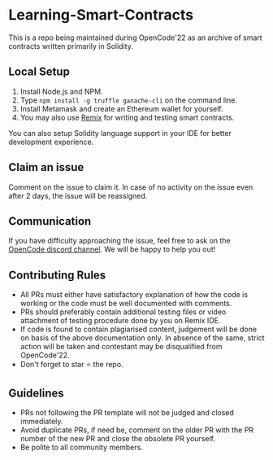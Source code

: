 # Learning-Smart-Contracts

This is a repo being maintained during OpenCode'22 as an archive of smart contracts written primarily in Solidity. 

## Local Setup

1. Install Node.js and NPM.
2. Type `npm install -g truffle ganache-cli` on the command line.
3. Install Metamask and create an Ethereum wallet for yourself. 
4. You may also use [Remix](https://remix.ethereum.org/) for writing and testing smart contracts. 

You can also setup Solidity language support in your IDE for better development experience. 

## Claim an issue

Comment on the issue to claim it. In case of no activity on the issue even after 2 days, the issue will be reassigned. 

## Communication 

If you have difficulty approaching the issue, feel free to ask on the [OpenCode discord channel](https://discord.gg/fEnwZDQK). We will be happy to help you out!

## Contributing Rules

- All PRs must either have satisfactory explanation of how the code is working or the code must be well documented with comments. 
- PRs should preferably contain additional testing files or video attachment of testing procedure done by you on Remix IDE. 
- If code is found to contain plagiarised content, judgement will be done on basis of the above documentation only. In absence of the same, strict action will be taken and contestant may be disqualified from OpenCode'22.
- Don't forget to star ⭐ the repo.

## Guidelines

- PRs not following the PR template will not be judged and closed immediately. 
- Avoid duplicate PRs, if need be, comment on the older PR with the PR number of the new PR and close the obsolete PR yourself. 
- Be polite to all community members. 


